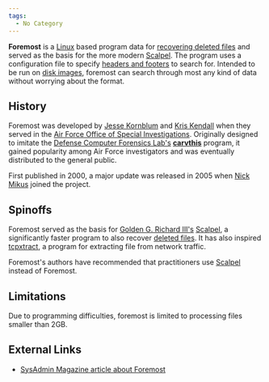 ```yaml
---
tags:
  - No Category
---
```

**Foremost** is a [Linux](linux.md) based program data for
[recovering deleted files](recovering_deleted_data.md) and
served as the basis for the more modern [Scalpel](scalpel.md).
The program uses a configuration file to specify [headers and
footers](file_formats.md) to search for. Intended to be run on
[disk images](disk_image.md), foremost can search through most
any kind of data without worrying about the format.

## History

Foremost was developed by [Jesse Kornblum](jesse_kornblum.md)
and [Kris Kendall](kris_kendall.md) when they served in the [Air
Force Office of Special
Investigations](air_force_office_of_special_investigations.md).
Originally designed to imitate the [Defense Computer Forensics
Lab's](defense_computer_forensics_lab.md)
**[carvthis](carvthis.md)** program, it gained popularity among
Air Force investigators and was eventually distributed to the general
public.

First published in 2000, a major update was released in 2005 when [Nick
Mikus](nick_mikus.md) joined the project.

## Spinoffs

Foremost served as the basis for [Golden G. Richard
III's](golden_g._richard_iii.md) [Scalpel](scalpel.md),
a significantly faster program to also recover [deleted
files](deleted_files.md). It has also inspired
[tcpxtract](tcpxtract.md), a program for extracting file from
network traffic.

Foremost's authors have recommended that practitioners use
[Scalpel](scalpel.md) instead of Foremost.

## Limitations

Due to programming difficulties, foremost is limited to processing files
smaller than 2GB.

## External Links

- [SysAdmin Magazine article about
  Foremost](http://www.samag.com/documents/s=8859/sam0309a/sam0309a.htm)